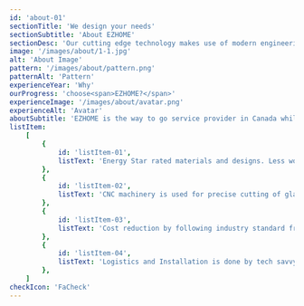 ```yaml
---
id: 'about-01'
sectionTitle: 'We design your needs'
sectionSubtitle: 'About EZHOME'
sectionDesc: 'Our cutting edge technology makes use of modern engineering practices that can give life to your desired door or window designs you can dream of.'
image: '/images/about/1-1.jpg'
alt: 'About Image'
pattern: '/images/about/pattern.png'
patternAlt: 'Pattern'
experienceYear: 'Why'
ourProgress: 'choose<span>EZHOME?</span>'
experienceImage: '/images/about/avatar.png'
experienceAlt: 'Avatar'
aboutSubtitle: 'EZHOME is the way to go service provider in Canada while installing Doors'
listItem:
    [
        {
            id: 'listItem-01',
            listText: 'Energy Star rated materials and designs. Less worries about power saving and pollution.',
        },
        {
            id: 'listItem-02',
            listText: 'CNC machinery is used for precise cutting of glasses and other materials. Custom shaping is easily achievable.',
        },
        {
            id: 'listItem-03',
            listText: 'Cost reduction by following industry standard frameworks while production. Engineered for durability.',
        },
        {
            id: 'listItem-04',
            listText: 'Logistics and Installation is done by tech savvy workers. We handle everything with care and ease.',
        },
    ]
checkIcon: 'FaCheck'
---
```


